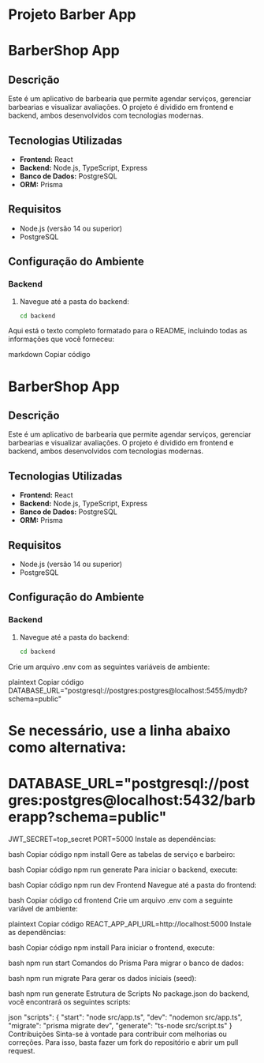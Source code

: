 # Projeto Barber App
# BarberShop App

## Descrição

Este é um aplicativo de barbearia que permite agendar serviços, gerenciar barbearias e visualizar avaliações. O projeto é dividido em frontend e backend, ambos desenvolvidos com tecnologias modernas.

## Tecnologias Utilizadas

- **Frontend:** React
- **Backend:** Node.js, TypeScript, Express
- **Banco de Dados:** PostgreSQL
- **ORM:** Prisma

## Requisitos

- Node.js (versão 14 ou superior)
- PostgreSQL

## Configuração do Ambiente

### Backend

1. Navegue até a pasta do backend:
   ```bash
   cd backend

Aqui está o texto completo formatado para o README, incluindo todas as informações que você forneceu:

markdown
Copiar código
# BarberShop App

## Descrição

Este é um aplicativo de barbearia que permite agendar serviços, gerenciar barbearias e visualizar avaliações. O projeto é dividido em frontend e backend, ambos desenvolvidos com tecnologias modernas.

## Tecnologias Utilizadas

- **Frontend:** React
- **Backend:** Node.js, TypeScript, Express
- **Banco de Dados:** PostgreSQL
- **ORM:** Prisma

## Requisitos

- Node.js (versão 14 ou superior)
- PostgreSQL

## Configuração do Ambiente

### Backend

1. Navegue até a pasta do backend:
   ```bash
   cd backend
Crie um arquivo .env com as seguintes variáveis de ambiente:

plaintext
Copiar código
DATABASE_URL="postgresql://postgres:postgres@localhost:5455/mydb?schema=public"
# Se necessário, use a linha abaixo como alternativa:
# DATABASE_URL="postgresql://postgres:postgres@localhost:5432/barberapp?schema=public"

JWT_SECRET=top_secret
PORT=5000
Instale as dependências:

bash
Copiar código
npm install
Gere as tabelas de serviço e barbeiro:

bash
Copiar código
npm run generate
Para iniciar o backend, execute:

bash
Copiar código
npm run dev
Frontend
Navegue até a pasta do frontend:

bash
Copiar código
cd frontend
Crie um arquivo .env com a seguinte variável de ambiente:

plaintext
Copiar código
REACT_APP_API_URL=http://localhost:5000
Instale as dependências:

bash
Copiar código
npm install
Para iniciar o frontend, execute:

bash
npm run start
Comandos do Prisma
Para migrar o banco de dados:

bash
npm run migrate
Para gerar os dados iniciais (seed):

bash
npm run generate
Estrutura de Scripts
No package.json do backend, você encontrará os seguintes scripts:

json
"scripts": {
  "start": "node src/app.ts",
  "dev": "nodemon src/app.ts",
  "migrate": "prisma migrate dev",
  "generate": "ts-node src/script.ts"
}
Contribuições
Sinta-se à vontade para contribuir com melhorias ou correções. Para isso, basta fazer um fork do repositório e abrir um pull request.

